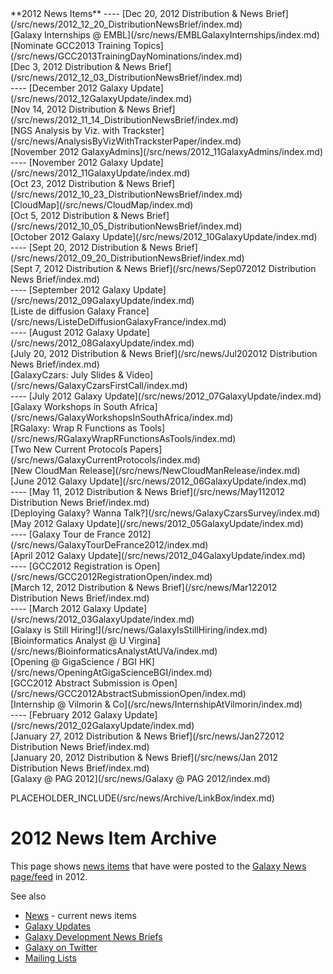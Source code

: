 <div class='linkbox'>
**2012 News Items**
----
[Dec 20, 2012 Distribution & News Brief](/src/news/2012_12_20_DistributionNewsBrief/index.md)<br />
[Galaxy Internships @ EMBL](/src/news/EMBLGalaxyInternships/index.md)<br />
[Nominate GCC2013 Training Topics](/src/news/GCC2013TrainingDayNominations/index.md)<br />
[Dec 3, 2012 Distribution & News Brief](/src/news/2012_12_03_DistributionNewsBrief/index.md)<br />
----
[December 2012 Galaxy Update](/src/news/2012_12GalaxyUpdate/index.md)<br />
[Nov 14, 2012 Distribution & News Brief](/src/news/2012_11_14_DistributionNewsBrief/index.md)<br />
[NGS Analysis by Viz. with Trackster](/src/news/AnalysisByVizWithTracksterPaper/index.md)<br />
[November 2012 GalaxyAdmins](/src/news/2012_11GalaxyAdmins/index.md)<br />
----
[November 2012 Galaxy Update](/src/news/2012_11GalaxyUpdate/index.md)<br />
[Oct 23, 2012 Distribution & News Brief](/src/news/2012_10_23_DistributionNewsBrief/index.md)<br />
[CloudMap](/src/news/CloudMap/index.md)<br />
[Oct 5, 2012 Distribution & News Brief](/src/news/2012_10_05_DistributionNewsBrief/index.md)<br />
[October 2012 Galaxy Update](/src/news/2012_10GalaxyUpdate/index.md)<br />
----
[Sept 20, 2012 Distribution & News Brief](/src/news/2012_09_20_DistributionNewsBrief/index.md)<br />
[Sept 7, 2012 Distribution & News Brief](/src/news/Sep072012 Distribution News Brief/index.md)<br />
----
[September 2012 Galaxy Update](/src/news/2012_09GalaxyUpdate/index.md)<br />
[Liste de diffusion Galaxy France](/src/news/ListeDeDiffusionGalaxyFrance/index.md)<br />
----
[August 2012 Galaxy Update](/src/news/2012_08GalaxyUpdate/index.md)<br />
[July 20, 2012 Distribution & News Brief](/src/news/Jul202012 Distribution News Brief/index.md)<br />
[GalaxyCzars: July Slides & Video](/src/news/GalaxyCzarsFirstCall/index.md)<br />
----
[July 2012 Galaxy Update](/src/news/2012_07GalaxyUpdate/index.md)<br />
[Galaxy Workshops in South Africa](/src/news/GalaxyWorkshopsInSouthAfrica/index.md)<br />
[RGalaxy: Wrap R Functions as Tools](/src/news/RGalaxyWrapRFunctionsAsTools/index.md)<br />
[Two New Current Protocols Papers](/src/news/GalaxyCurrentProtocols/index.md)<br />
[New CloudMan Release](/src/news/NewCloudManRelease/index.md)<br />
[June 2012 Galaxy Update](/src/news/2012_06GalaxyUpdate/index.md)<br />
----
[May 11, 2012 Distribution & News Brief](/src/news/May112012 Distribution News Brief/index.md)<br />
[Deploying Galaxy? Wanna Talk?](/src/news/GalaxyCzarsSurvey/index.md)<br />
[May 2012 Galaxy Update](/src/news/2012_05GalaxyUpdate/index.md)<br />
----
[Galaxy Tour de France 2012](/src/news/GalaxyTourDeFrance2012/index.md)<br />
[April 2012 Galaxy Update](/src/news/2012_04GalaxyUpdate/index.md)<br />
----
[GCC2012 Registration is Open](/src/news/GCC2012RegistrationOpen/index.md)<br />
[March 12, 2012 Distribution & News Brief](/src/news/Mar122012 Distribution News Brief/index.md)<br />
----
[March 2012 Galaxy Update](/src/news/2012_03GalaxyUpdate/index.md)<br />
[Galaxy is Still Hiring!](/src/news/GalaxyIsStillHiring/index.md)<br />
[Bioinformatics Analyst @ U Virgina](/src/news/BioinformaticsAnalystAtUVa/index.md)<br />
[Opening @ GigaScience / BGI HK](/src/news/OpeningAtGigaScienceBGI/index.md)<br />
[GCC2012 Abstract Submission is Open](/src/news/GCC2012AbstractSubmissionOpen/index.md)<br />
[Internship @ Vilmorin & Co](/src/news/InternshipAtVilmorin/index.md)<br />
----
[February 2012 Galaxy Update](/src/news/2012_02GalaxyUpdate/index.md)<br />
[January 27, 2012 Distribution & News Brief](/src/news/Jan272012 Distribution News Brief/index.md)<br />
[January 20, 2012 Distribution & News Brief](/src/news/Jan 2012 Distribution News Brief/index.md)<br />
[Galaxy @ PAG 2012](/src/news/Galaxy @ PAG 2012/index.md)<br />
</div>

PLACEHOLDER_INCLUDE(/src/news/Archive/LinkBox/index.md)

# 2012 News Item Archive

This page shows [news items](/src/news/index.md) that have were posted to the [Galaxy News page/feed](/src/news/index.md) in 2012.

See also 
* [News](/src/news/index.md) - current news items
* [Galaxy Updates](/src/GalaxyUpdates/index.md)
* [Galaxy Development News Briefs](/src/DevNewsBriefs/index.md)
* [Galaxy on Twitter](/src/GalaxyOnTwitter/index.md)
* [Mailing Lists](/src/MailingLists/index.md)

<div class='newsItemList'>
 

